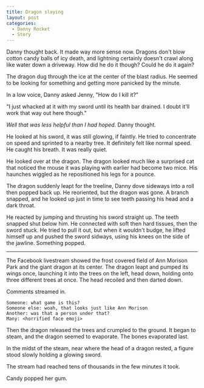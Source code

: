 ```yaml
---
title: Dragon slaying
layout: post
categories:
  - Danny Rocket
  - Story
---
```

Danny thought back. It made way more sense now. Dragons don't blow cotton candy balls of icy death, and lightning certainly doesn't crawl along like water down a driveway. How did he do it though? Could he do it again?

The dragon dug through the ice at the center of the blast radius. He seemed to be looking for something and getting more panicked by the minute.

In a low voice, Danny asked Jenny, "How do I kill it?"

"I just whacked at it with my sword until its health bar drained. I doubt it'll work that way out here though."

_Well that was less helpful than I had hoped._ Danny thought.

He looked at his sword, it was still glowing, if faintly. He tried to concentrate on speed and sprinted to a nearby tree. It definitely felt like normal speed. He caught his breath. It was really quiet.

He looked over at the dragon. The dragon looked much like a surprised cat that noticed the mouse it was playing with earlier had become two mice. His haunches wiggled as he repositioned his legs for a pounce.

The dragon suddenly leapt for the treeline, Danny dove sideways into a roll then popped back up. He reoriented, but the dragon was gone. A branch snapped, and he looked up just in time to see teeth passing his head and a dark throat.

He reacted by jumping and thrusting his sword straight up. The teeth snapped shut below him. He connected with soft then hard tissues, then the sword stuck. He tried to pull it out, but when it wouldn't budge, he lifted himself up and pushed the sword sidways, using his knees on the side of the jawline. Something popped.

* * *

The Facebook livestream showed the frost covered field of Ann Morison Park and the giant dragon at its center. The dragon leapt and pumped its wings once, launching it into the trees on the left, head down, holding onto three different trees at once. The head recoiled and then darted down.

Comments streamed in.

    Someone: what game is this?
    Someone else: woah, that looks just like Ann Morison
    Another: was that a person under that?
    Many: <horrified face emoji>
    

Then the dragon released the trees and crumpled to the ground. It began to steam, and the dragon seemed to evaporate. The bones evaporated last.

In the midst of the steam, near where the head of a dragon rested, a figure stood slowly holding a glowing sword.

The stream had reached tens of thousands in the few minutes it took.

Candy popped her gum.